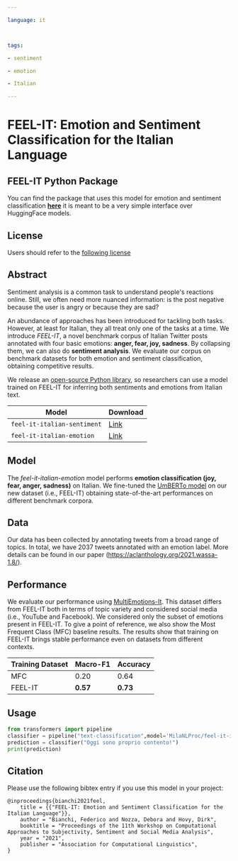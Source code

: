 ```yaml
---

language: it



tags:

- sentiment

- emotion

- Italian

---
```


# FEEL-IT: Emotion and Sentiment Classification for the Italian Language

## FEEL-IT Python Package

You can find the package that uses this model for emotion and sentiment classification **[here](https://github.com/MilaNLProc/feel-it)** it is meant to be a very simple interface over HuggingFace models.

## License

Users should refer to the [following license](https://developer.twitter.com/en/developer-terms/commercial-terms)

## Abstract

Sentiment analysis is a common task to understand people's reactions online. Still, we often need more nuanced information: is the post negative because the user is angry or because they are sad?

An abundance of approaches has been introduced for tackling both tasks. However, at least for Italian, they all treat only one of the tasks at a time. We introduce *FEEL-IT*, a novel benchmark corpus of Italian Twitter posts annotated with four basic emotions: **anger, fear, joy, sadness**. By collapsing them, we can also do **sentiment analysis**. We evaluate our corpus on benchmark datasets for both emotion and sentiment classification, obtaining competitive results.

We release an [open-source Python library](https://github.com/MilaNLProc/feel-it), so researchers can use a model trained on FEEL-IT for inferring both sentiments and emotions from Italian text.

| Model                       | Download |
| ------                      | -------------------------|
| `feel-it-italian-sentiment` | [Link](https://huggingface.co/MilaNLProc/feel-it-italian-sentiment) |
| `feel-it-italian-emotion`   | [Link](https://huggingface.co/MilaNLProc/feel-it-italian-emotion) | 

## Model

The *feel-it-italian-emotion* model performs **emotion classification (joy, fear, anger, sadness)** on Italian. We fine-tuned the [UmBERTo model](https://huggingface.co/Musixmatch/umberto-commoncrawl-cased-v1) on our new dataset (i.e., FEEL-IT) obtaining state-of-the-art performances on different benchmark corpora.

## Data

Our data has been collected by annotating tweets from a broad range of topics. In total, we have 2037 tweets annotated with an emotion label. More details can be found in our paper (https://aclanthology.org/2021.wassa-1.8/).

## Performance

We evaluate our performance using [MultiEmotions-It](http://ceur-ws.org/Vol-2769/paper_08.pdf). This dataset differs from FEEL-IT both in terms of topic variety and considered social media (i.e., YouTube and Facebook). We considered only the subset of emotions present in FEEL-IT. To give a point of reference, we also show the Most Frequent Class (MFC) baseline results. The results show that training on FEEL-IT brings stable performance even on datasets from different contexts.

| Training Dataset | Macro-F1 | Accuracy
| ------ | ------ |------ |
| MFC | 0.20 | 0.64  |
| FEEL-IT | **0.57** | **0.73**  |

## Usage

```python
from transformers import pipeline
classifier = pipeline("text-classification",model='MilaNLProc/feel-it-italian-emotion',top_k=2)
prediction = classifier("Oggi sono proprio contento!")
print(prediction)
```

## Citation

Please use the following bibtex entry if you use this model in your project:

```
@inproceedings{bianchi2021feel,
    title = {{"FEEL-IT: Emotion and Sentiment Classification for the Italian Language"}},
    author = "Bianchi, Federico and Nozza, Debora and Hovy, Dirk",
    booktitle = "Proceedings of the 11th Workshop on Computational Approaches to Subjectivity, Sentiment and Social Media Analysis",
    year = "2021",
    publisher = "Association for Computational Linguistics",
}
```
